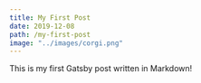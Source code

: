 ```yaml
---
title: My First Post
date: 2019-12-08
path: /my-first-post
image: "../images/corgi.png"
---
```


This is my first Gatsby post written in Markdown!
